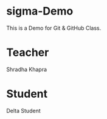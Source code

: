 # sigma-Demo
This is a Demo for Git &amp; GitHub Class.

# Teacher 
Shradha Khapra

# Student 
Delta Student
